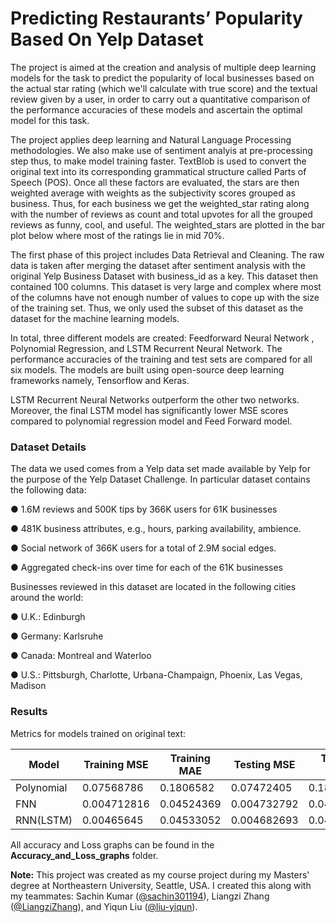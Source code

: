 # Predicting Restaurants’ Popularity Based On Yelp Dataset
The project is aimed at the creation and analysis of multiple deep learning models for the task to predict the popularity of local businesses based on the actual star rating (which we'll calculate with true score) and the textual review given by a user, in order to carry out a quantitative comparison of the performance accuracies of these models and ascertain the optimal model for this task.

The project applies deep learning and Natural Language Processing methodologies. We also make use of sentiment analyis at pre-processing step thus, to make model training faster. TextBlob is used to convert the original text into its corresponding grammatical structure called Parts of Speech (POS). Once all these factors are evaluated, the stars are then weighted average with weights as the subjectivity scores grouped as business. Thus, for each business we get the weighted_star rating along with the number of reviews as count and total upvotes for all the grouped reviews as funny, cool, and useful. The weighted_stars are plotted in the bar plot below where most of
the ratings lie in mid 70%.

The first phase of this project includes Data Retrieval and Cleaning. The raw data is taken after merging the dataset after sentiment analysis with the original Yelp Business Dataset with business_id as a key. This dataset then contained 100 columns. This dataset is very large and complex where most of the columns have not enough number of values to cope up with the size of the training set. Thus, we only used the subset of this dataset as the dataset for the machine learning models.

In total, three different models are created: Feedforward Neural Network , Polynomial Regression, and LSTM Recurrent Neural Network. The performance accuracies of the training and test sets are compared for all six models. The models are built using open-source deep learning frameworks namely, Tensorflow and Keras.


LSTM Recurrent Neural Networks outperform the other two networks. Moreover, the final LSTM model has significantly lower MSE scores
compared to polynomial regression model and Feed Forward model.

### Dataset Details
The data we used comes from a Yelp data set made available by Yelp for the purpose of the Yelp Dataset Challenge. In particular dataset contains the following data:

● 1.6M reviews and 500K tips by 366K users for 61K businesses

● 481K business attributes, e.g., hours, parking availability, ambience.

● Social network of 366K users for a total of 2.9M social edges.

● Aggregated check-ins over time for each of the 61K businesses 

Businesses reviewed in this dataset are located in the following cities around the world:

● U.K.: Edinburgh

● Germany: Karlsruhe

● Canada: Montreal and Waterloo

● U.S.: Pittsburgh, Charlotte, Urbana-Champaign, Phoenix, Las Vegas, Madison

### Results

Metrics for models trained on original text:

| Model     | Training MSE      | Training MAE  | Testing MSE         | Testing MAE |
|-----------|-------------------|---------------|---------------------|-------------|
| Polynomial| 0.07568786        | 0.1806582     | 0.07472405          | 0.1803489   |
| FNN       | 0.004712816       | 0.04524369    | 0.004732792         | 0.04516283  |
| RNN(LSTM) | 0.00465645        | 0.04533052    | 0.004682693         | 0.0453195   |


All accuracy and Loss graphs can be found in the **Accuracy_and_Loss_graphs** folder.

**Note:** This project was created as my course project during my Masters' degree at Northeastern University, Seattle, USA. I created this along with my teammates: Sachin Kumar ([@sachin301194](https://github.com/sachin301194)), Liangzi Zhang ([@LiangziZhang](https://github.com/LiangziZhang?tab=repositories)), and Yiqun Liu ([@liu-yiqun](https://github.com/liu-yiqun)).
